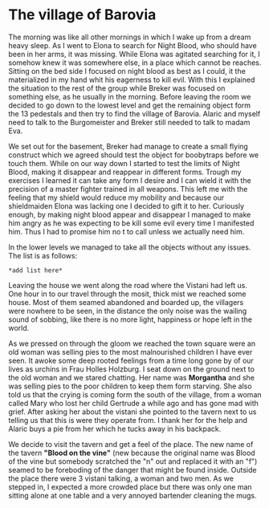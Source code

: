 # The village of Barovia

The morning was like all other mornings in which I wake up from a dream heavy sleep. As I went to Elona to search for Night Blood, who should have been in her arms, it was missing. While Elona was agitated searching for it, I somehow knew it was somewhere else, in a place which cannot be reaches. Sitting on the bed side I focused on night blood as best as I could, it the materialized in my hand whit his eagerness to kill evil. With this I explained the situation to the rest of the group while Breker was focused on something else, as he usually in the morning. Before leaving the room we decided to go down to the lowest level and get the remaining object form the 13 pedestals and then try to find the village of Barovia. Alaric and myself need to talk to the Burgomeister and Breker still needed to talk to madam Eva.

We set out for the basement, Breker had manage to create a small flying construct which we agreed should test the object for boobytraps before we touch them. While on our way down I started to test the limits of Night Blood, making it disappear and reappear in different forms. Trough my exercises I learned it can take any form I  desire and I can wield it with the precision of a master fighter trained in all weapons. This left me with the feeling that my shield would reduce my mobility and because our shieldmaiden Elona was lacking one I decided to gift it to her. Curiously enough, by making night blood appear and disappear I managed to make him angry as he was expecting to be kill some evil every time I manifested him. Thus I had to promise him no t to call unless we actually need him.

In the lower levels we managed to take all the objects without any issues. The list is as follows:
```
*add list here*

```

Leaving the house we went along the road where the Vistani had left us. One hour in to our travel through the mosit, thick mist we reached some house. Most of them seamed abandoned and boarded up, the villagers were nowhere to be seen, in the distance the only noise was the wailing sound of sobbing, like there is no more light, happiness or hope left in the world.

As we pressed on through the gloom we reached the town square were an old woman was selling pies to the most malnourished children I have ever seen. It awoke some deep rooted feelings from a time long gone by of our lives as urchins in Frau Holles Holzburg. I seat down on the ground next to the old woman and we stared chatting. Her name was **Morgantha** and she was selling pies to the poor children to keep them form starving. She also told us that the crying is coming form the south of the village, from a woman called Mary who lost her child Gertrude a while ago and has gone mad with grief. After asking her about the vistani she pointed to the tavern next to us telling us that this is were they operate from. I thank her for the help and Alaric buys a pie from her which he tucks away in his backpack.

We decide to visit the tavern and get a feel of the place. The new name of the tavern **"Blood on the vine"** (new because the original name was Blood of the vine but somebody scratched the "n" out and replaced it with an "f") seamed to be foreboding of the danger that might be found inside. Outside the place there were 3 vistani talking, a woman and two men. As we stepped in, I expected a more crowded place but there was only one man sitting alone at one table and a very annoyed bartender cleaning the mugs.

